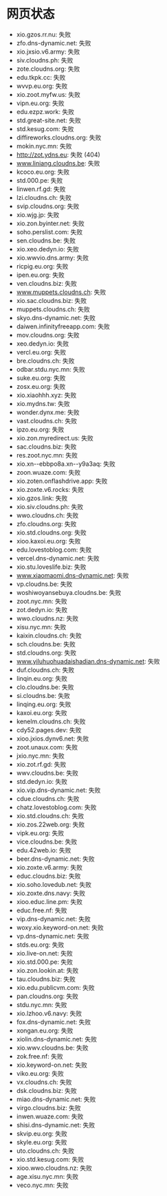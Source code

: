 # 网页状态
- xio.gzos.rr.nu: 失败
- zfo.dns-dynamic.net: 失败
- xio.jxsio.v6.army: 失败
- siv.cloudns.ph: 失败
- zote.cloudns.org: 失败
- edu.tkpk.cc: 失败
- wvvp.eu.org: 失败
- xio.zoot.myfw.us: 失败
- vipn.eu.org: 失败
- edu.ezpz.work: 失败
- std.great-site.net: 失败
- std.kesug.com: 失败
- diffireworks.cloudns.org: 失败
- mokin.nyc.mn: 失败
- http://zot.ydns.eu: 失败 (404)
- www.liniang.cloudns.be: 失败
- kcoco.eu.org: 失败
- std.000.pe: 失败
- linwen.rf.gd: 失败
- lzi.cloudns.ch: 失败
- svip.cloudns.org: 失败
- xio.wjg.jp: 失败
- xio.zon.byinter.net: 失败
- soho.perslist.com: 失败
- sen.cloudns.be: 失败
- xio.xeo.dedyn.io: 失败
- xio.wwvio.dns.army: 失败
- ricpig.eu.org: 失败
- ipen.eu.org: 失败
- ven.cloudns.biz: 失败
- www.muppets.cloudns.ch: 失败
- xio.sac.cloudns.biz: 失败
- muppets.cloudns.ch: 失败
- skyo.dns-dynamic.net: 失败
- daiwen.infinityfreeapp.com: 失败
- mov.cloudns.org: 失败
- xeo.dedyn.io: 失败
- vercl.eu.org: 失败
- bre.cloudns.ch: 失败
- odbar.stdu.nyc.mn: 失败
- suke.eu.org: 失败
- zosx.eu.org: 失败
- xio.xiaohhh.xyz: 失败
- xio.mydns.tw: 失败
- wonder.dynx.me: 失败
- vast.cloudns.ch: 失败
- ipzo.eu.org: 失败
- xio.zon.myredirect.us: 失败
- sac.cloudns.biz: 失败
- res.zoot.nyc.mn: 失败
- xio.xn--ebbpo8a.xn--y9a3aq: 失败
- zoon.wuaze.com: 失败
- xio.zoten.onflashdrive.app: 失败
- xio.zoxte.v6.rocks: 失败
- xio.gzos.link: 失败
- xio.siv.cloudns.ph: 失败
- wwo.cloudns.ch: 失败
- zfo.cloudns.org: 失败
- xio.std.cloudns.org: 失败
- xioo.kaxoi.eu.org: 失败
- edu.lovestoblog.com: 失败
- vercel.dns-dynamic.net: 失败
- xio.stu.loveslife.biz: 失败
- www.xiaomaomi.dns-dynamic.net: 失败
- vp.cloudns.be: 失败
- woshiwoyansebuya.cloudns.be: 失败
- zoot.nyc.mn: 失败
- zot.dedyn.io: 失败
- wwo.cloudns.nz: 失败
- xisu.nyc.mn: 失败
- kaixin.cloudns.ch: 失败
- sch.cloudns.be: 失败
- std.cloudns.org: 失败
- www.yiluhuohuadaishadian.dns-dynamic.net: 失败
- duf.cloudns.ch: 失败
- linqin.eu.org: 失败
- clo.cloudns.be: 失败
- si.cloudns.be: 失败
- linqing.eu.org: 失败
- kaxoi.eu.org: 失败
- kenelm.cloudns.ch: 失败
- cdy52.pages.dev: 失败
- xioo.jxios.dynv6.net: 失败
- zoot.unaux.com: 失败
- jxio.nyc.mn: 失败
- xio.zot.rf.gd: 失败
- wwv.cloudns.be: 失败
- std.dedyn.io: 失败
- xio.vip.dns-dynamic.net: 失败
- cdue.cloudns.ch: 失败
- chatz.lovestoblog.com: 失败
- xio.std.cloudns.ch: 失败
- xio.zos.22web.org: 失败
- vipk.eu.org: 失败
- vice.cloudns.be: 失败
- edu.42web.io: 失败
- beer.dns-dynamic.net: 失败
- xio.zoxte.v6.army: 失败
- educ.cloudns.biz: 失败
- xio.soho.lovedub.net: 失败
- xio.zoxte.dns.navy: 失败
- xioo.educ.line.pm: 失败
- educ.free.nf: 失败
- vip.dns-dynamic.net: 失败
- woxy.xio.keyword-on.net: 失败
- vp.dns-dynamic.net: 失败
- stds.eu.org: 失败
- xio.live-on.net: 失败
- xio.std.000.pe: 失败
- xio.zon.lookin.at: 失败
- tau.cloudns.biz: 失败
- xio.edu.publicvm.com: 失败
- pan.cloudns.org: 失败
- stdu.nyc.mn: 失败
- xio.lzhoo.v6.navy: 失败
- fox.dns-dynamic.net: 失败
- xongan.eu.org: 失败
- xiolin.dns-dynamic.net: 失败
- xio.wwv.cloudns.be: 失败
- zok.free.nf: 失败
- xio.keyword-on.net: 失败
- viko.eu.org: 失败
- vx.cloudns.ch: 失败
- dsk.cloudns.biz: 失败
- miao.dns-dynamic.net: 失败
- virgo.cloudns.biz: 失败
- inwen.wuaze.com: 失败
- shisi.dns-dynamic.net: 失败
- skvip.eu.org: 失败
- skyle.eu.org: 失败
- uto.cloudns.ch: 失败
- xio.std.kesug.com: 失败
- xioo.wwo.cloudns.nz: 失败
- age.xisu.nyc.mn: 失败
- veco.nyc.mn: 失败
